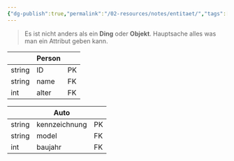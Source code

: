 ```yaml
---
{"dg-publish":true,"permalink":"/02-resources/notes/entitaet/","tags":["datenbank","psychologie"],"noteIcon":"","updated":"2024-06-08T00:33:15.309+02:00"}
---
```


> Es ist nicht anders als ein **Ding** oder **Objekt**.
> Hauptsache alles was man ein Attribut geben kann.

|        | Person |     |
| ------ | ------ | --- |
| string | ID     | PK  |
| string | name   | FK  |
| int    | alter  | FK  |

|        | Auto          |     |
| ------ | ------------- | --- |
| string | kennzeichnung | PK  |
| string | model         | FK  |
| int    | baujahr       | FK  |
